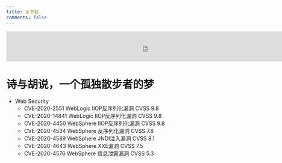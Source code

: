 ```yaml
---
title: 关于我
comments: false
---
```

<script src="https://blog-1252261399.cos.ap-beijing.myqcloud.com/pangu.js"></script>

<iframe src="https://open.spotify.com/embed/track/0bIGNGUqgpB82sAksxonkZ" width="750" height="80" frameborder="0" allowtransparency="true" allow="encrypted-media"></iframe>

# 诗与胡说，一个孤独散步者的梦
- Web Security
    - CVE-2020-2551    WebLogic IIOP反序列化漏洞 CVSS 9.8
    - CVE-2020-14841   WebLogic IIOP反序列化漏洞 CVSS 9.8
    - CVE-2020-4450    WebSphere IIOP反序列化漏洞 CVSS 9.8
    - CVE-2020-4534    WebSphere 反序列化漏洞 CVSS 7.8
    - CVE-2020-4589    WebSphere JNDI注入漏洞 CVSS 8.1
    - CVE-2020-4643    WebSphere XXE漏洞 CVSS 7.5
    - CVE-2020-4576    WebSphere 信息泄露漏洞 CVSS 5.3

<script>pangu.spacingPage();</script>


